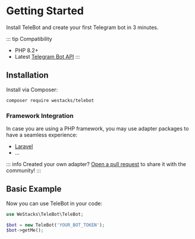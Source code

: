 # Getting Started

Install TeleBot and create your first Telegram bot in 3 minutes.

::: tip Compatibility
- PHP 8.2+
- Latest [Telegram Bot API](https://core.telegram.org/bots/api)
:::


## Installation

Install via Composer:
```bash
composer require westacks/telebot
```

### Framework Integration

In case you are using a PHP framework, you may use adapter packages to have a seamless experience:

- [Laravel](https://github.com/westacks/telebot-laravel)
- ...

::: info Created your own adapter?
[Open a pull request](https://github.com/westacks/telebot/pulls) to share it with the community!
:::

## Basic Example

Now you can use TeleBot in your code:

```php
use WeStacks\TeleBot\TeleBot;

$bot = new TeleBot('YOUR_BOT_TOKEN');
$bot->getMe();
```
